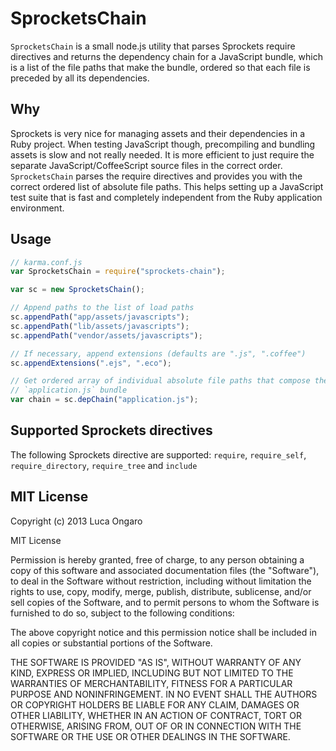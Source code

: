 # SprocketsChain

`SprocketsChain` is a small node.js utility that parses Sprockets require directives and returns the dependency chain
for a JavaScript bundle, which is a list of the file paths that make the bundle, ordered so that each file is preceded
by all its dependencies.

## Why

Sprockets is very nice for managing assets and their dependencies in a Ruby project. When testing JavaScript though,
precompiling and bundling assets is slow and not really needed. It is more efficient to just require the separate
JavaScript/CoffeeScript source files in the correct order. `SprocketsChain` parses the require directives and provides
you with the correct ordered list of absolute file paths. This helps setting up a JavaScript test suite that is fast and
completely independent from the Ruby application environment.

## Usage

```javascript
// karma.conf.js
var SprocketsChain = require("sprockets-chain");

var sc = new SprocketsChain();

// Append paths to the list of load paths
sc.appendPath("app/assets/javascripts");
sc.appendPath("lib/assets/javascripts");
sc.appendPath("vendor/assets/javascripts");

// If necessary, append extensions (defaults are ".js", ".coffee")
sc.appendExtensions(".ejs", ".eco");

// Get ordered array of individual absolute file paths that compose the
// `application.js` bundle
var chain = sc.depChain("application.js");
```

## Supported Sprockets directives

The following Sprockets directive are supported: `require`, `require_self`, `require_directory`, `require_tree`
and `include`

## MIT License

Copyright (c) 2013 Luca Ongaro

MIT License

Permission is hereby granted, free of charge, to any person obtaining
a copy of this software and associated documentation files (the
"Software"), to deal in the Software without restriction, including
without limitation the rights to use, copy, modify, merge, publish,
distribute, sublicense, and/or sell copies of the Software, and to
permit persons to whom the Software is furnished to do so, subject to
the following conditions:

The above copyright notice and this permission notice shall be
included in all copies or substantial portions of the Software.

THE SOFTWARE IS PROVIDED "AS IS", WITHOUT WARRANTY OF ANY KIND,
EXPRESS OR IMPLIED, INCLUDING BUT NOT LIMITED TO THE WARRANTIES OF
MERCHANTABILITY, FITNESS FOR A PARTICULAR PURPOSE AND
NONINFRINGEMENT. IN NO EVENT SHALL THE AUTHORS OR COPYRIGHT HOLDERS BE
LIABLE FOR ANY CLAIM, DAMAGES OR OTHER LIABILITY, WHETHER IN AN ACTION
OF CONTRACT, TORT OR OTHERWISE, ARISING FROM, OUT OF OR IN CONNECTION
WITH THE SOFTWARE OR THE USE OR OTHER DEALINGS IN THE SOFTWARE.
